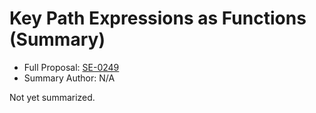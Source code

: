 # Key Path Expressions as Functions (Summary)

* Full Proposal: [SE-0249](https://github.com/apple/swift-evolution/blob/main/proposals/0249-key-path-literal-function-expressions.md)
* Summary Author: N/A

Not yet summarized.
